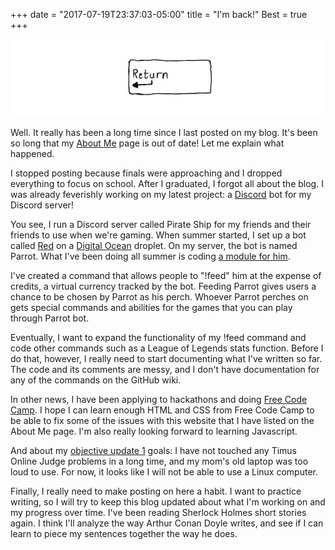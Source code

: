 +++
date = "2017-07-19T23:37:03-05:00"
title = "I'm back!"
Best = true
+++

![image](/img/return.jpg)

Well. It really has been a long time since I last posted on my blog. It's been so long that my [About Me](/about) page is out of date! Let me explain what happened. 

I stopped posting because finals were approaching and I dropped everything to focus on school. After I graduated, I forgot all about the blog. I was already feverishly working on my latest project: a [Discord](https://discordapp.com/) bot for my Discord server!

You see, I run a Discord server called Pirate Ship for my friends and their friends to use when we're gaming. When summer started, I set up a bot called [Red](https://github.com/Twentysix26/Red-DiscordBot) on a [Digital Ocean](https://www.digitalocean.com/) droplet. On my server, the bot is named Parrot. What I've been doing all summer is coding [a module for him](https://github.com/keanemind/Keane-Cogs). 

I've created a command that allows people to "!feed" him at the expense of credits, a virtual currency tracked by the bot. Feeding Parrot gives users a chance to be chosen by Parrot as his perch. Whoever Parrot perches on gets special commands and abilities for the games that you can play through Parrot bot. 

Eventually, I want to expand the functionality of my !feed command and code other commands such as a League of Legends stats function. Before I do that, however, I really need to start documenting what I've written so far. The code and its comments are messy, and I don't have documentation for any of the commands on the GitHub wiki. 

In other news, I have been applying to hackathons and doing [Free Code Camp](https://www.freecodecamp.org/). I hope I can learn enough HTML and CSS from Free Code Camp to be able to fix some of the issues with this website that I have listed on the About Me page. I'm also really looking forward to learning Javascript. 

And about my [objective update 1](/blog/objective-update-1) goals: I have not touched any Timus Online Judge problems in a long time, and my mom's old laptop was too loud to use. For now, it looks like I will not be able to use a Linux computer. 

Finally, I really need to make posting on here a habit. I want to practice writing, so I will try to keep this blog updated about what I'm working on and my progress over time. I've been reading Sherlock Holmes short stories again. I think I'll analyze the way Arthur Conan Doyle writes, and see if I can learn to piece my sentences together the way he does. 
